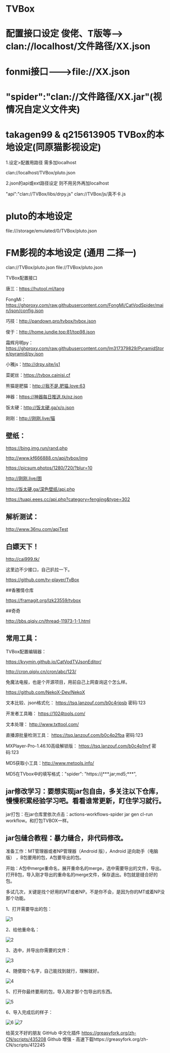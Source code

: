 
# TVBox

#  配置接口设定 俊佬、T版等--> clan://localhost/文件路径/XX.json

# fonmi接口--->file://XX.json

# "spider":"clan://文件路径/XX.jar"(视情况自定义文件夹)

# takagen99 & q215613905 TVBox的本地设定(同原猫影视设定)

1.设定>配置用路径 需多加localhost

clan://localhost/TVBox/pluto.json

2.json的api或ext路径设定 则不用另外再加localhost

"api":"clan://TVBox/libs/drpy.js"
clan://TVBox/js/真不卡.js

# pluto的本地设定

file:///storage/emulated/0/TVBox/pluto.json

# FM影视的本地设定 (通用 二择一)

clan://TVBox/pluto.json
file://TVBox/pluto.json

TVBox配置接口

唐三：https://hutool.ml/tang

FongMi：https://ghproxy.com/raw.githubusercontent.com/FongMi/CatVodSpider/main/json/config.json

巧技：http://pandown.pro/tvbox/tvbox.json

俊于：http://home.jundie.top:81/top98.json

霜辉月明py：https://ghproxy.com/raw.githubusercontent.com/lm317379829/PyramidStore/pyramid/py.json

小雅js：http://drpy.site/js1

菜妮丝：https://tvbox.cainisi.cf

熊猫是肥猫：http://我不是.肥猫.love:63

神器：https://神器每日推送.tk/pz.json

饭太硬：http://饭太硬.ga/x/o.json

刚刚：http://刚刚.live/猫

## 壁纸：

https://bing.img.run/rand.php

http://www.kf666888.cn/api/tvbox/img

https://picsum.photos/1280/720/?blur=10

http://刚刚.live/图

http://饭太硬.ga/深色壁纸/api.php

https://tuapi.eees.cc/api.php?category=fengjing&type=302

## 解析测试：

http://www.36nu.com/apiTest

## 白嫖天下！

http://cai999.tk/

这里边不少接口，自己扒拉一下。

https://github.com/tv-player/TvBox

##香雅情仓库

https://framagit.org/lzk23559/tvbox

##奇奇

http://bbs.qiqiv.cn/thread-11973-1-1.html

## 常用工具：

TVBox配置编辑器：

https://kvymin.github.io/CatVodTVJsonEditor/

http://cron.qiqiv.cn/cron/abc/123/

免魔法电报，也是个开源项目，用前自己上网查询这个怎么样。

https://github.com/NekoX-Dev/NekoX

文本比较、json格式化：
https://tsq.lanzouf.com/b0c4rjpsb
密码:123

开发者工具箱：
https://1024tools.com/

文本处理：
http://www.txttool.com/

直播源批量检测工具：
https://tsq.lanzouf.com/b0c4p2fba
密码:123

MXPlayer-Pro-1.46.10高级解锁版：
https://tsq.lanzouf.com/b0c4p1nyf
密码:123

MD5获取小工具：http://www.metools.info/

MD5在TVbox中的填写格式："spider": "https://j***.jar;md5;***",

## jar修改学习：要想实现jar包自由，多关注以下仓库，慢慢积累经验学习吧。看看谁常更新，盯住学习就行。

jar打包：在jar仓库里依次点击：actions-workflows-spider jar gen cl-run workflow。和打包TVBOX一样。

## jar包缝合教程：暴力缝合，非代码修改。

准备工作：MT管理器或者NP管理器（Android 版），Android 逆向助手（电脑版）
，B包要用的包，A包要导出的包。

开始：A包中merge重命名，展开重命名的merge，选中需要导出的文件，导出。打开B包，导入刚才导出的重命名的merge文件，保存退出。B包就是缝合好的包。

多试几次，关键是找个好用的MT或者NP。不是你不会，是因为你的MT或着NP没那个功能。

1、打开需要导出的包：

![1](https://user-images.githubusercontent.com/102397160/182570473-ffbec49e-99de-417a-8b3c-5a2c1f8eff88.png)

2、给他重命名：

![2](https://user-images.githubusercontent.com/102397160/182570594-fb517091-32a1-482b-b0b1-f27b22e8866e.png)

3、选中，并导出你需要的文件：

![3](https://user-images.githubusercontent.com/102397160/182570767-a235339c-dbf6-4ce2-8602-67ea06d1c5c3.png)

4、随便取个名字，自己能找到就行，理解就好。

![4](https://user-images.githubusercontent.com/102397160/182571018-264c1410-a124-43c3-af71-00aea1c7dce9.png)

5、打开你最终要用的包，导入刚才那个包导出的东西。

![5](https://user-images.githubusercontent.com/102397160/182571381-e4c6f45b-2a75-4fee-bf77-190b0c64c73a.png)

6、导入完成后的样子：

![6](https://user-images.githubusercontent.com/102397160/182571468-3f15da3f-ac7b-45b0-9e37-c4959692d24d.png)
![7](https://user-images.githubusercontent.com/102397160/182571486-1d78730b-0698-46cb-9af9-a4128eee8cd7.png)

给英文不好的朋友
GitHub 中文化插件 https://greasyfork.org/zh-CN/scripts/435208
Github 增强 - 高速下载https://greasyfork.org/zh-CN/scripts/412245
